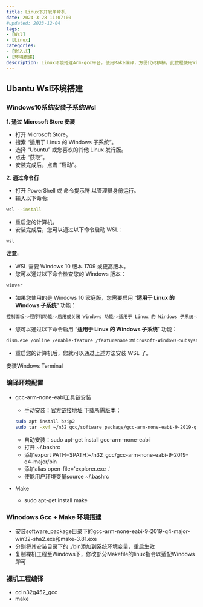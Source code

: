 ```yaml
---
title: Linux下开发单片机
date: 2024-3-28 11:07:00
#updated: 2023-12-04
tags:
- [Wsl]
- [Linux]
categories: 
- [嵌入式]
- [环境搭建]
description: Linux环境搭建Arm-gcc平台，使用Make编译，方便代码移植。此教程使用Windows10系统的Wsl+Vscode开发，Linux版本为Ubantu 20.04。
---
```


## Ubantu Wsl环境搭建

### Windows10系统安装子系统Wsl

**1. 通过 Microsoft Store 安装**

- 打开 Microsoft Store。
- 搜索 “适用于 Linux 的 Windows 子系统”。
- 选择 “Ubuntu” 或您喜欢的其他 Linux 发行版。
- 点击 “获取”。
- 安装完成后，点击 “启动”。

**2. 通过命令行**

- 打开 PowerShell 或 命令提示符 以管理员身份运行。
- 输入以下命令:
```bash
wsl --install
```

- 重启您的计算机。
- 安装完成后，您可以通过以下命令启动 WSL：

```bash
wsl
```

**注意:**
- WSL 需要 Windows 10 版本 1709 或更高版本。
- 您可以通过以下命令检查您的 Windows 版本：

```bash
winver
```

- 如果您使用的是 Windows 10 家庭版，您需要启用 “**适用于 Linux 的 Windows 子系统**” 功能：
```bash
控制面板->程序和功能->启用或关闭 Windows 功能->适用于 Linux 的 Windows 子系统->确定
```

- 您可以通过以下命令启用 “**适用于 Linux 的 Windows 子系统**” 功能：
```bash
dism.exe /online /enable-feature /featurename:Microsoft-Windows-Subsystem-Linux
```

- 重启您的计算机后，您就可以通过上述方法安装 WSL 了。

安装Windows Terminal

### 编译环境配置

- gcc-arm-none-eabi工具链安装
	- 手动安装：[官方链接地址](https://developer.arm.com/downloads/-/gnu-rm) 下载所需版本；
	```bash
	sudo apt install bzip2
	sudo tar -xvf ~/n32_gcc/software_package/gcc-arm-none-eabi-9-2019-q4-major-x86_64-linux.tar.bz2 -C ~/n32_gcc
	```
	- 自动安装：sudo apt-get install gcc-arm-none-eabi
	- 打开 ~/.bashrc
	- 添加export PATH=$PATH:~/n32_gcc/gcc-arm-none-eabi-9-2019-q4-major/bin
	- 添加alias open-file='explorer.exe .'
	- 使能用户环境变量source ~/.bashrc

- Make
	- sudo apt-get install make

### Winodows Gcc + Make 环境搭建

- 安装software_package目录下的gcc-arm-none-eabi-9-2019-q4-major-win32-sha2.exe和make-3.81.exe
- 分别将其安装目录下的 ./bin添加到系统环境变量，重启生效
- 复制裸机工程至Windows下，修改部分Makefile的linux指令以适配Windows即可

### 裸机工程编译

- cd n32g452_gcc
- make


